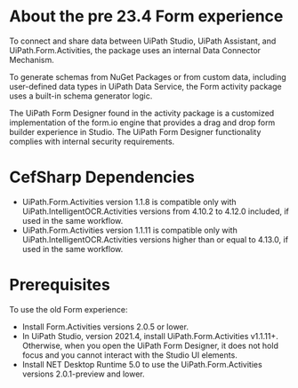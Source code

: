 ﻿# About the pre 23.4 Form experience

To connect and share data between UiPath Studio, UiPath Assistant, and
            UiPath.Form.Activities, the package uses an internal Data Connector
            Mechanism.

To generate schemas from NuGet Packages or from custom data, including user-defined data
            types in UiPath Data Service, the Form activity package uses a built-in schema generator
            logic.

The UiPath Form Designer found in the activity package is a customized
            implementation of the form.io engine that provides a drag
            and drop form builder experience in Studio. The UiPath Form Designer
            functionality complies with internal security requirements.

# CefSharp Dependencies

* UiPath.Form.Activities version 1.1.8 is compatible only with UiPath.IntelligentOCR.Activities versions from 4.10.2 to 4.12.0 included, if used in the same workflow.
* UiPath.Form.Activities version 1.1.11 is compatible only with UiPath.IntelligentOCR.Activities versions higher than or equal to 4.13.0, if used in the same workflow.

# Prerequisites

To use the old Form experience:

* Install Form.Activities versions 2.0.5 or lower.
* In UiPath Studio, version 2021.4, install UiPath.Form.Activities v1.1.11+. Otherwise, when you open the UiPath Form Designer, it does not hold focus and you cannot interact with the Studio UI elements.
* Install NET Desktop Runtime 5.0 to use the UiPath.Form.Activities versions 2.0.1-preview and lower.
